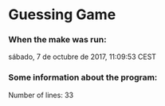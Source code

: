 # Guessing Game
### When the make was run: 
sábado,  7 de octubre de 2017, 11:09:53 CEST
### Some information about the program:
Number of lines: 33

